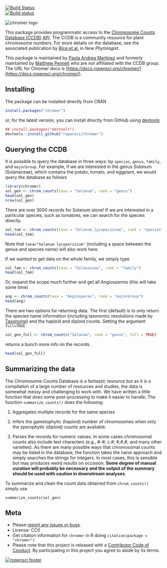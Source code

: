 [![Build Status](https://travis-ci.org/ropensci/chromer.svg?branch=master)](https://travis-ci.org/ropensci/chromer)   
[![Build status](https://ci.appveyor.com/api/projects/status/b1xjatd4i1gx1o6n?svg=true)](https://ci.appveyor.com/project/karthik/chromer)

![chromer logo](https://github.com/ropensci/chromer/raw/master/extra/logo.png)

This package provides programmatic access to the [Chromosome Counts Database (CCDB)](http://ccdb.tau.ac.il/home/) [API](http://ccdb.tau.ac.il/services/). The CCDB is a community resource for plant chromosome numbers. For more details on the database, see the associated publication by [Rice et al.](http://onlinelibrary.wiley.com/doi/10.1111/nph.13191/full) in *New Phytologist*. 

This package is maintained by [Paula Andrea Martinez](https://twitter.com/orchid00) and formerly maintained by [Matthew Pennell](http://mwpennell.github.io/) who are not affiliated with the CCDB group. The URL for Chromer docs is [https://docs.ropensci.org/chromer/](https://docs.ropensci.org/chromer/). 

## Installing
The package can be installed directly from CRAN

```r
install.packages("chromer")
```

or, for the latest version, you can install directly from GitHub using [devtools](http://github.com/hadley/devtools)

```r
## install.packages("devtools")
devtools::install_github("ropensci/chromer")
```

## Querying the CCDB

It is possible to query the database in three ways: by `species`, `genus`, `family`, and `majorGroup`. For example, if we are interested in the genus *Solanum* (Solanaceae), which contains the potato, tomato, and eggplant, we would query the database as follows

```r
library(chromer)
sol_gen <- chrom_counts(taxa = "Solanum", rank = "genus")
head(sol_gen)
nrow(sol_gen)
```

There are over 3000 records for Solanum alone! If we are interested in a particular species, such as tomatoes, we can search for the species directly. 

```r
sol_tom <- chrom_counts(taxa = "Solanum_lycopersicum", rank = "species")
head(sol_tom)
```

Note that `taxa="Solanum lycopersicum"` (including a space between the genus and species name) will also work here.

If we wanted to get data on the whole family, we simply type

```r
sol_fam <- chrom_counts(taxa = "Solanaceae", rank = "family")
head(sol_fam)
```

Or, expand the scope much further and get all Angiosperms (this will take some time)

```r
ang <- chrom_counts(taxa = "Angiosperms", rank = "majorGroup")
head(ang)
```

There are two options for returning data. The first (default) is to only return the species name information (including taxonomic resolutions made by [Taxonome](http://taxonome.bitbucket.org/)) and the haploid and diploid counts. Setting the argument 
`full=TRUE`

```r
sol_gen_full <- chrom_counts("Solanum", rank = "genus", full = TRUE)
```

returns a bunch more info on the records.

```r
head(sol_gen_full)
```

## Summarizing the data

The Chromosome Counts Database is a fantastic resource but as it is a compilation of a large number of resources and studies, the data is somewhat messy and challenging to work with. We have written a little function that does some post-processing to make it easier to handle. The function `summarize_counts()` does the following:

1. Aggregates multiple records for the same species

2. Infers the gametophytic (haploid) number of chromosomes when only the sporophytic (diploid) counts are available. 

3. Parses the records for numeric values. In some cases chromosomal counts also include text characters (e.g., #-#; c.#; #,#,#; and many other varieties). As there are many possible ways that chromosomal counts may be listed in the database, the function takes the naive approach and simply searches the strings for integers. In most cases, this is sensible but may produces weird results on occasion. **Some degree of manual curation will probably be necessary and the output of the summary should be used with caution in downstream analyses**.

To summarize and clean the count data obtained from `chrom_counts()` simply use
```
summarize_counts(sol_gen)
``` 

## Meta

* Please [report any issues or bugs](https://github.com/ropensci/chromer/issues).
* License: CC0
* Get citation information for `chromer` in R doing `citation(package = "chromer")`
* Please note that this project is released with a [Contributor Code of Conduct](CONDUCT.md). By participating in this project you agree to abide by its terms.

[![ropensci footer](http://ropensci.org/public_images/github_footer.png)](http://ropensci.org)
